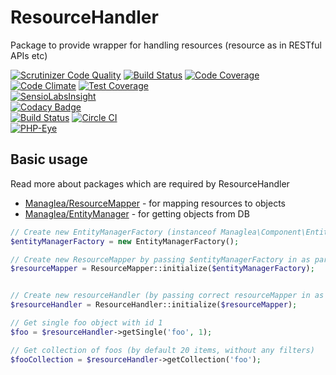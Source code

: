 # ResourceHandler
Package to provide wrapper for handling resources (resource as in RESTful APIs etc)

[![Scrutinizer Code Quality](https://scrutinizer-ci.com/g/managlea/ResourceHandler/badges/quality-score.png?b=master)](https://scrutinizer-ci.com/g/managlea/ResourceHandler/?branch=master) [![Build Status](https://scrutinizer-ci.com/g/managlea/ResourceHandler/badges/build.png?b=master)](https://scrutinizer-ci.com/g/managlea/ResourceHandler/build-status/master) [![Code Coverage](https://scrutinizer-ci.com/g/managlea/ResourceHandler/badges/coverage.png?b=master)](https://scrutinizer-ci.com/g/managlea/ResourceHandler/?branch=master)  
[![Code Climate](https://codeclimate.com/github/managlea/ResourceHandler/badges/gpa.svg)](https://codeclimate.com/github/managlea/ResourceHandler) [![Test Coverage](https://codeclimate.com/github/managlea/ResourceHandler/badges/coverage.svg)](https://codeclimate.com/github/managlea/ResourceHandler/coverage)  
[![SensioLabsInsight](https://insight.sensiolabs.com/projects/39e46ddc-da95-4449-a104-616a1f55dde9/mini.png)](https://insight.sensiolabs.com/projects/39e46ddc-da95-4449-a104-616a1f55dde9)  
[![Codacy Badge](https://api.codacy.com/project/badge/grade/0d97db45677b41ae8e941ebf99d1f7e0)](https://www.codacy.com/app/Managlea/ResourceHandler)  
[![Build Status](https://travis-ci.org/managlea/ResourceHandler.svg?branch=master)](https://travis-ci.org/managlea/ResourceHandler) [![Circle CI](https://circleci.com/gh/managlea/ResourceHandler/tree/master.svg?style=svg)](https://circleci.com/gh/managlea/ResourceHandler/tree/master)  
[![PHP-Eye](http://php-eye.com/badge/managlea/resource-mapper/tested.svg)](http://php-eye.com/package/managlea/resource-mapper)
## Basic usage
Read more about packages which are required by ResourceHandler
* [Managlea/ResourceMapper](https://github.com/managlea/ResourceMapper) - for mapping resources to objects
* [Managlea/EntityManager](https://github.com/managlea/EntityManager) - for getting objects from DB
```php
// Create new EntityManagerFactory (instanceof Managlea\Component\EntityManagerFactoryInterface)
$entityManagerFactory = new EntityManagerFactory();

// Create new ResourceMapper by passing $entityManagerFactory in as parameter
$resourceMapper = ResourceMapper::initialize($entityManagerFactory);


// Create new resourceHandler (by passing correct resourceMapper in as parameter)
$resourceHandler = ResourceHandler::initialize($resourceMapper);

// Get single foo object with id 1
$foo = $resourceHandler->getSingle('foo', 1);

// Get collection of foos (by default 20 items, without any filters)
$fooCollection = $resourceHandler->getCollection('foo');
```
